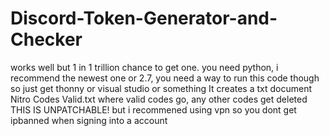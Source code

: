 # Discord-Token-Generator-and-Checker
works well but 1 in 1 trillion chance to get one.
you need python, 
i recommend the newest one or 2.7, you need a way to run this code though so just get thonny or visual studio or something
It creates a txt document Nitro Codes Valid.txt where valid codes go, any other codes get deleted
THIS IS UNPATCHABLE! but i recommened using vpn so you dont get ipbanned when signing into a account
